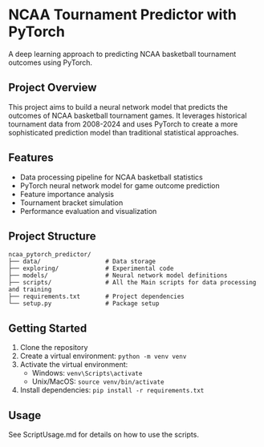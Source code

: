 # NCAA Tournament Predictor with PyTorch

A deep learning approach to predicting NCAA basketball tournament outcomes using PyTorch.

## Project Overview

This project aims to build a neural network model that predicts the outcomes of NCAA basketball tournament games. It leverages historical tournament data from 2008-2024 and uses PyTorch to create a more sophisticated prediction model than traditional statistical approaches.

## Features

- Data processing pipeline for NCAA basketball statistics
- PyTorch neural network model for game outcome prediction
- Feature importance analysis
- Tournament bracket simulation
- Performance evaluation and visualization

## Project Structure

```
ncaa_pytorch_predictor/
├── data/                  # Data storage
├── exploring/             # Experimental code
├── models/                # Neural network model definitions
├── scripts/               # All the Main scripts for data processing and training
├── requirements.txt       # Project dependencies
└── setup.py               # Package setup
```

## Getting Started

1. Clone the repository
2. Create a virtual environment: `python -m venv venv`
3. Activate the virtual environment:
   - Windows: `venv\Scripts\activate`
   - Unix/MacOS: `source venv/bin/activate`
4. Install dependencies: `pip install -r requirements.txt`

## Usage
See ScriptUsage.md for details on how to use the scripts.

